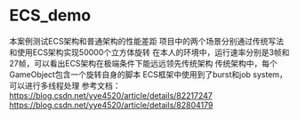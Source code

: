 # ECS_demo
本案例测试ECS架构和普通架构的性能差距
项目中的两个场景分别通过传统写法和使用ECS架构实现50000个立方体旋转
在本人的环境中，运行速率分别是3帧和27帧，可以看出ECS架构在极端条件下能远远领先传统架构
传统架构中，每个GameObject包含一个旋转自身的脚本
ECS框架中使用到了burst和job system，可以进行多线程处理
参考文档：
https://blog.csdn.net/yye4520/article/details/82217247
https://blog.csdn.net/yye4520/article/details/82804179